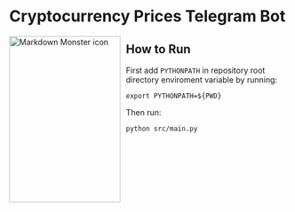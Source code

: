 # Cryptocurrency Prices Telegram Bot

<img src="https://cdn.pixabay.com/photo/2020/01/02/16/38/chatbot-4736275_960_720.png"
     alt="Markdown Monster icon"
     style="float: left; margin-right: 10px;" 
     width=200
     height=300
     />

## How to Run

First add `PYTHONPATH` in repository root directory enviroment variable by running:
```
export PYTHONPATH=${PWD}
```
Then run:

```
python src/main.py
```
